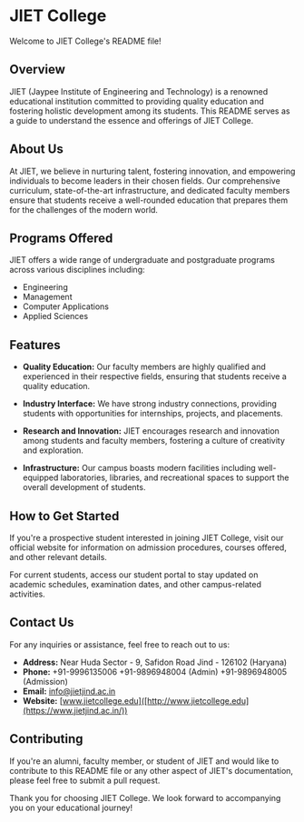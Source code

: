 # JIET College

Welcome to JIET College's README file!

## Overview

JIET (Jaypee Institute of Engineering and Technology) is a renowned educational institution committed to providing quality education and fostering holistic development among its students. This README serves as a guide to understand the essence and offerings of JIET College.

## About Us

At JIET, we believe in nurturing talent, fostering innovation, and empowering individuals to become leaders in their chosen fields. Our comprehensive curriculum, state-of-the-art infrastructure, and dedicated faculty members ensure that students receive a well-rounded education that prepares them for the challenges of the modern world.

## Programs Offered

JIET offers a wide range of undergraduate and postgraduate programs across various disciplines including:

- Engineering
- Management
- Computer Applications
- Applied Sciences

## Features

- **Quality Education:** Our faculty members are highly qualified and experienced in their respective fields, ensuring that students receive a quality education.
  
- **Industry Interface:** We have strong industry connections, providing students with opportunities for internships, projects, and placements.
  
- **Research and Innovation:** JIET encourages research and innovation among students and faculty members, fostering a culture of creativity and exploration.
  
- **Infrastructure:** Our campus boasts modern facilities including well-equipped laboratories, libraries, and recreational spaces to support the overall development of students.

## How to Get Started

If you're a prospective student interested in joining JIET College, visit our official website for information on admission procedures, courses offered, and other relevant details.

For current students, access our student portal to stay updated on academic schedules, examination dates, and other campus-related activities.

## Contact Us

For any inquiries or assistance, feel free to reach out to us:

- **Address:** Near Huda Sector - 9, Safidon Road Jind - 126102 (Haryana)
- **Phone:** +91-9996135006 +91-9896948004 (Admin) +91-9896948005 (Admission)
- **Email:** info@jietjind.ac.in
- **Website:** [www.jietcollege.edu]([http://www.jietcollege.edu](https://www.jietjind.ac.in/))

## Contributing

If you're an alumni, faculty member, or student of JIET and would like to contribute to this README file or any other aspect of JIET's documentation, please feel free to submit a pull request.

Thank you for choosing JIET College. We look forward to accompanying you on your educational journey!
